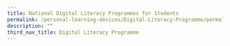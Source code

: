 ```yaml
---
title: National Digital Literacy Programmes for Students
permalink: /personal-learning-devices/Digital-Literacy-Programme/permalink/
description: ""
third_nav_title: Digital Literacy Programme
---
```

